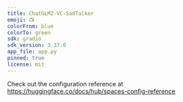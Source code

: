```yaml
---
title: ChatGLM2-VC-SadTalker
emoji: 📺
colorFrom: blue
colorTo: green
sdk: gradio
sdk_version: 3.37.0
app_file: app.py
pinned: true
license: mit
---
```



Check out the configuration reference at https://huggingface.co/docs/hub/spaces-config-reference